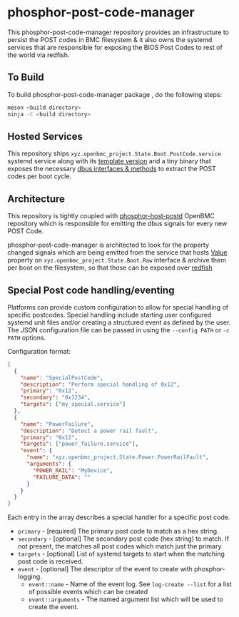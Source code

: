 # phosphor-post-code-manager

This phosphor-post-code-manager repository provides an infrastructure to persist
the POST codes in BMC filesystem & it also owns the systemd services that are
responsible for exposing the BIOS Post Codes to rest of the world via redfish.

## To Build

To build phosphor-post-code-manager package , do the following steps:

```bash
meson <build directory>
ninja -C <build directory>
```

## Hosted Services

This repository ships `xyz.openbmc_project.State.Boot.PostCode.service` systemd
service along with its
[template version](https://github.com/openbmc/docs/blob/master/designs/multi-host-postcode.md)
and a tiny binary that exposes the necessary
[dbus interfaces & methods](https://github.com/openbmc/phosphor-dbus-interfaces/blob/master/yaml/xyz/openbmc_project/State/Boot/PostCode.interface.yaml)
to extract the POST codes per boot cycle.

## Architecture

This repository is tightly coupled with
[phosphor-host-postd](https://github.com/openbmc/phosphor-host-postd) OpenBMC
repository which is responsible for emitting the dbus signals for every new POST
Code.

phosphor-post-code-manager is architected to look for the property changed
signals which are being emitted from the service that hosts
[Value](https://github.com/openbmc/phosphor-dbus-interfaces/blob/master/yaml/xyz/openbmc_project/State/Boot/Raw.interface.yaml)
property on `xyz.openbmc_project.State.Boot.Raw` interface & archive them per
boot on the filesystem, so that those can be exposed over
[redfish](https://github.com/openbmc/docs/blob/master/designs/redfish-postcodes.md)

## Special Post code handling/eventing

Platforms can provide custom configuration to allow for special handling of
specific postcodes. Special handling include starting user configured systemd
unit files and/or creating a structured event as defined by the user. The JSON
configuration file can be passed in using the `--config PATH` or `-c PATH`
options.

Configuration format:

```json
[
  {
    "name": "SpecialPostCode",
    "description": "Perform special handling of 0x12",
    "primary": "0x12",
    "secondary": "0x1234",
    "targets": ["my_special.service"]
  },
  {
    "name": "PowerFailure",
    "description": "Detect a power rail fault",
    "primary": "0x12",
    "targets": ["power_failure.service"],
    "event": {
      "name": "xyz.openbmc_project.State.Power.PowerRailFault",
      "arguments": {
        "POWER_RAIL": "MyDevice",
        "FAILURE_DATA": ""
      }
    }
  }
]
```

Each entry in the array describes a special handler for a specific post code.

- `primary` - [required] The primary post code to match as a hex string.
- `secondary` - [optional] The secondary post code (hex string) to match. If not
  present, the matches all post codes which match just the primary
- `targets` - [optional] List of systemd targets to start when the matching post
  code is received.
- `event` - [optional] The descriptor of the event to create with
  phosphor-logging.
  - `event::name` - Name of the event log. See `log-create --list` for a list of
    possible events which can be created
  - `event::arguments` - The named argument list which will be used to create
    the event.
